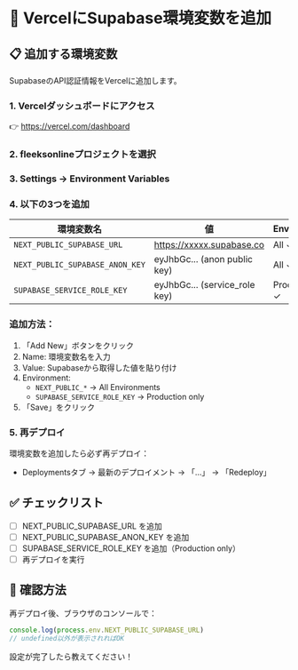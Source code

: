 # 🔐 VercelにSupabase環境変数を追加

## 📋 追加する環境変数

SupabaseのAPI認証情報をVercelに追加します。

### 1. Vercelダッシュボードにアクセス
👉 https://vercel.com/dashboard

### 2. fleeksonlineプロジェクトを選択

### 3. Settings → Environment Variables

### 4. 以下の3つを追加

| 環境変数名 | 値 | Environment |
|------------|-----|-------------|
| `NEXT_PUBLIC_SUPABASE_URL` | https://xxxxx.supabase.co | All ✓ |
| `NEXT_PUBLIC_SUPABASE_ANON_KEY` | eyJhbGc... (anon public key) | All ✓ |
| `SUPABASE_SERVICE_ROLE_KEY` | eyJhbGc... (service_role key) | Production ✓ |

### 追加方法：
1. 「Add New」ボタンをクリック
2. Name: 環境変数名を入力
3. Value: Supabaseから取得した値を貼り付け
4. Environment: 
   - `NEXT_PUBLIC_*` → All Environments
   - `SUPABASE_SERVICE_ROLE_KEY` → Production only
5. 「Save」をクリック

### 5. 再デプロイ

環境変数を追加したら必ず再デプロイ：
- Deploymentsタブ → 最新のデプロイメント → 「...」 → 「Redeploy」

## ✅ チェックリスト

- [ ] NEXT_PUBLIC_SUPABASE_URL を追加
- [ ] NEXT_PUBLIC_SUPABASE_ANON_KEY を追加
- [ ] SUPABASE_SERVICE_ROLE_KEY を追加（Production only）
- [ ] 再デプロイを実行

## 🎯 確認方法

再デプロイ後、ブラウザのコンソールで：
```javascript
console.log(process.env.NEXT_PUBLIC_SUPABASE_URL)
// undefined以外が表示されればOK
```

設定が完了したら教えてください！